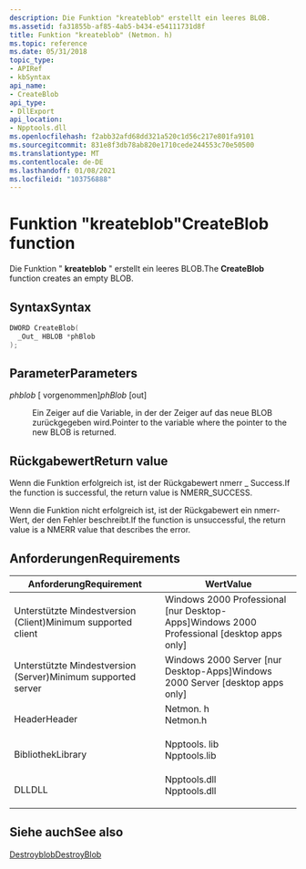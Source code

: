 ```yaml
---
description: Die Funktion "kreateblob" erstellt ein leeres BLOB.
ms.assetid: fa31855b-af85-4ab5-b434-e54111731d8f
title: Funktion "kreateblob" (Netmon. h)
ms.topic: reference
ms.date: 05/31/2018
topic_type:
- APIRef
- kbSyntax
api_name:
- CreateBlob
api_type:
- DllExport
api_location:
- Npptools.dll
ms.openlocfilehash: f2abb32afd68dd321a520c1d56c217e801fa9101
ms.sourcegitcommit: 831e8f3db78ab820e1710cede244553c70e50500
ms.translationtype: MT
ms.contentlocale: de-DE
ms.lasthandoff: 01/08/2021
ms.locfileid: "103756888"
---
```

# <a name="createblob-function"></a><span data-ttu-id="bdc31-103">Funktion "kreateblob"</span><span class="sxs-lookup"><span data-stu-id="bdc31-103">CreateBlob function</span></span>

<span data-ttu-id="bdc31-104">Die Funktion " **kreateblob** " erstellt ein leeres BLOB.</span><span class="sxs-lookup"><span data-stu-id="bdc31-104">The **CreateBlob** function creates an empty BLOB.</span></span>

## <a name="syntax"></a><span data-ttu-id="bdc31-105">Syntax</span><span class="sxs-lookup"><span data-stu-id="bdc31-105">Syntax</span></span>


```C++
DWORD CreateBlob(
  _Out_ HBLOB *phBlob
);
```



## <a name="parameters"></a><span data-ttu-id="bdc31-106">Parameter</span><span class="sxs-lookup"><span data-stu-id="bdc31-106">Parameters</span></span>

<dl> <dt>

<span data-ttu-id="bdc31-107">*phblob* \[ vorgenommen\]</span><span class="sxs-lookup"><span data-stu-id="bdc31-107">*phBlob* \[out\]</span></span>
</dt> <dd>

<span data-ttu-id="bdc31-108">Ein Zeiger auf die Variable, in der der Zeiger auf das neue BLOB zurückgegeben wird.</span><span class="sxs-lookup"><span data-stu-id="bdc31-108">Pointer to the variable where the pointer to the new BLOB is returned.</span></span>

</dd> </dl>

## <a name="return-value"></a><span data-ttu-id="bdc31-109">Rückgabewert</span><span class="sxs-lookup"><span data-stu-id="bdc31-109">Return value</span></span>

<span data-ttu-id="bdc31-110">Wenn die Funktion erfolgreich ist, ist der Rückgabewert nmerr \_ Success.</span><span class="sxs-lookup"><span data-stu-id="bdc31-110">If the function is successful, the return value is NMERR\_SUCCESS.</span></span>

<span data-ttu-id="bdc31-111">Wenn die Funktion nicht erfolgreich ist, ist der Rückgabewert ein nmerr-Wert, der den Fehler beschreibt.</span><span class="sxs-lookup"><span data-stu-id="bdc31-111">If the function is unsuccessful, the return value is a NMERR value that describes the error.</span></span>

## <a name="requirements"></a><span data-ttu-id="bdc31-112">Anforderungen</span><span class="sxs-lookup"><span data-stu-id="bdc31-112">Requirements</span></span>



| <span data-ttu-id="bdc31-113">Anforderung</span><span class="sxs-lookup"><span data-stu-id="bdc31-113">Requirement</span></span> | <span data-ttu-id="bdc31-114">Wert</span><span class="sxs-lookup"><span data-stu-id="bdc31-114">Value</span></span> |
|-------------------------------------|-----------------------------------------------------------------------------------------|
| <span data-ttu-id="bdc31-115">Unterstützte Mindestversion (Client)</span><span class="sxs-lookup"><span data-stu-id="bdc31-115">Minimum supported client</span></span><br/> | <span data-ttu-id="bdc31-116">Windows 2000 Professional \[nur Desktop-Apps\]</span><span class="sxs-lookup"><span data-stu-id="bdc31-116">Windows 2000 Professional \[desktop apps only\]</span></span><br/>                              |
| <span data-ttu-id="bdc31-117">Unterstützte Mindestversion (Server)</span><span class="sxs-lookup"><span data-stu-id="bdc31-117">Minimum supported server</span></span><br/> | <span data-ttu-id="bdc31-118">Windows 2000 Server \[nur Desktop-Apps\]</span><span class="sxs-lookup"><span data-stu-id="bdc31-118">Windows 2000 Server \[desktop apps only\]</span></span><br/>                                    |
| <span data-ttu-id="bdc31-119">Header</span><span class="sxs-lookup"><span data-stu-id="bdc31-119">Header</span></span><br/>                   | <dl> <span data-ttu-id="bdc31-120"><dt>Netmon. h</dt></span><span class="sxs-lookup"><span data-stu-id="bdc31-120"><dt>Netmon.h</dt></span></span> </dl>     |
| <span data-ttu-id="bdc31-121">Bibliothek</span><span class="sxs-lookup"><span data-stu-id="bdc31-121">Library</span></span><br/>                  | <dl> <span data-ttu-id="bdc31-122"><dt>Npptools. lib</dt></span><span class="sxs-lookup"><span data-stu-id="bdc31-122"><dt>Npptools.lib</dt></span></span> </dl> |
| <span data-ttu-id="bdc31-123">DLL</span><span class="sxs-lookup"><span data-stu-id="bdc31-123">DLL</span></span><br/>                      | <dl> <span data-ttu-id="bdc31-124"><dt>Npptools.dll</dt></span><span class="sxs-lookup"><span data-stu-id="bdc31-124"><dt>Npptools.dll</dt></span></span> </dl> |



## <a name="see-also"></a><span data-ttu-id="bdc31-125">Siehe auch</span><span class="sxs-lookup"><span data-stu-id="bdc31-125">See also</span></span>

<dl> <dt>

[<span data-ttu-id="bdc31-126">Destroyblob</span><span class="sxs-lookup"><span data-stu-id="bdc31-126">DestroyBlob</span></span>](destroyblob.md)
</dt> </dl>

 

 




